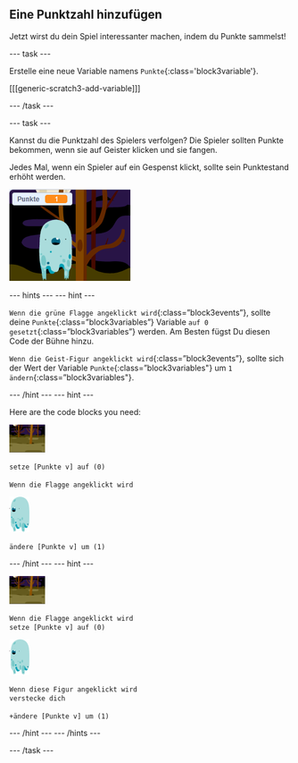 ## Eine Punktzahl hinzufügen

Jetzt wirst du dein Spiel interessanter machen, indem du Punkte sammelst!

\--- task \---

Erstelle eine neue Variable namens `Punkte`{:class='block3variable'}.

[[[generic-scratch3-add-variable]]]

\--- /task \---

\--- task \---

Kannst du die Punktzahl des Spielers verfolgen? Die Spieler sollten Punkte bekommen, wenn sie auf Geister klicken und sie fangen.

Jedes Mal, wenn ein Spieler auf ein Gespenst klickt, sollte sein Punktestand erhöht werden.

![Punktestand erhöhen](images/ghost-score-test.png)

\--- hints \--- \--- hint \---

`Wenn die grüne Flagge angeklickt wird`{:class=”block3events”}, sollte deine `Punkte`{:class=”block3variables”} Variable `auf 0 gesetzt`{:class=”block3variables”} werden. Am Besten fügst Du diesen Code der Bühne hinzu.

`Wenn die Geist-Figur angeklickt wird`{:class=”block3events”}, sollte sich der Wert der Variable `Punkte`{:class=”block3variables"} um `1 ändern`{:class=”block3variables"}.

\--- /hint \--- \--- hint \---

Here are the code blocks you need:

![Hintergrund-Symbol](images/ghost-backdrop.png)

```blocks3
setze [Punkte v] auf (0)

Wenn die Flagge angeklickt wird
```

![ghost-sprite](images/ghost-sprite.png)

```blocks3
ändere [Punkte v] um (1)
```

\--- /hint \--- \--- hint \---

![backdrop icon](images/ghost-backdrop.png)

```blocks3
Wenn die Flagge angeklickt wird
setze [Punkte v] auf (0)
```

![ghost-sprite](images/ghost-sprite.png)

```blocks3
Wenn diese Figur angeklickt wird
verstecke dich

+ändere [Punkte v] um (1)
```

\--- /hint \--- \--- /hints \---

\--- /task \---
